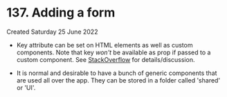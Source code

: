 # 137. Adding a form
Created Saturday 25 June 2022

* Key attribute can be set on HTML elements as well as custom components. Note that key *won't* be available as prop if passed to a custom component. See [StackOverflow](https://stackoverflow.com/questions/30465651/passing-keys-to-children-in-react-js#comment-49012941) for details/discussion.

- It is normal and desirable to have a bunch of generic components that are used all over the app. They can be stored in a folder called 'shared' or 'UI'.